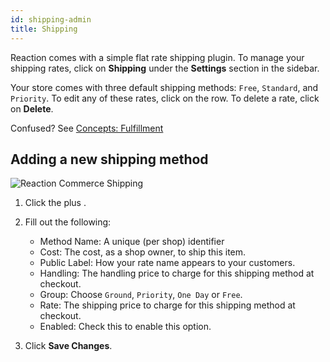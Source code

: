 ```yaml
---
id: shipping-admin
title: Shipping
---
```


Reaction comes with a simple flat rate shipping plugin. To manage your shipping rates, click on **Shipping** under the <i class="rui font-icon fa fa-cog"></i> **Settings** section in the sidebar.

Your store comes with three default shipping methods: `Free`, `Standard`, and `Priority`. To edit any of these rates, click on the row. To delete a rate, click on **Delete**.

Confused? See [Concepts: Fulfillment](concepts-fulfillment.md)

## Adding a new shipping method

![](/assets/admin-shipping-catalyst-ui.png "Reaction Commerce Shipping")

1. Click the plus <i class="font-icon fa fa-plus"></i>.
2. Fill out the following:

    - Method Name: A unique (per shop) identifier
    - Cost: The cost, as a shop owner, to ship this item.
    - Public Label: How your rate name appears to your customers.
    - Handling: The handling price to charge for this shipping method at checkout.
    - Group: Choose `Ground`, `Priority`, `One Day` or `Free`.
    - Rate: The shipping price to charge for this shipping method at checkout.
    - Enabled: Check this to enable this option.

3. Click **Save Changes**.